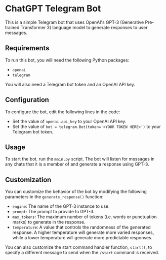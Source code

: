 # ChatGPT Telegram Bot

This is a simple Telegram bot that uses OpenAI's GPT-3 (Generative Pre-trained Transformer 3) language model to generate responses to user messages.

## Requirements

To run this bot, you will need the following Python packages:
- `openai`
- `telegram`

You will also need a Telegram bot token and an OpenAI API key.

## Configuration

To configure the bot, edit the following lines in the code:
- Set the value of `openai.api_key` to your OpenAI API key.
- Set the value of `bot = telegram.Bot(token='<YOUR TOKEN HERE>')` to your Telegram bot token.

## Usage

To start the bot, run the `main.py` script. The bot will listen for messages in any chats that it is a member of and generate a response using GPT-3.

## Customization

You can customize the behavior of the bot by modifying the following parameters in the `generate_response()` function:
- `engine`: The name of the GPT-3 instance to use.
- `prompt`: The prompt to provide to GPT-3.
- `max_tokens`: The maximum number of tokens (i.e. words or punctuation marks) to generate in the response.
- `temperature`: A value that controls the randomness of the generated response. A higher temperature will generate more varied responses, while a lower temperature will generate more predictable responses.

You can also customize the start command handler function, `start()`, to specify a different message to send when the `/start` command is received.
